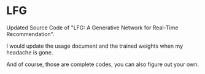 # LFG
Updated Source Code of "LFG: A Generative Network for Real-Time Recommendation".

I would update the usage document and the trained weights
when my headache is gone.

And of course, those are complete codes, you can also figure out your own.
